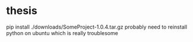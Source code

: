 # thesis

pip install ./downloads/SomeProject-1.0.4.tar.gz
probably need to reinstall python on ubuntu which is really troublesome
